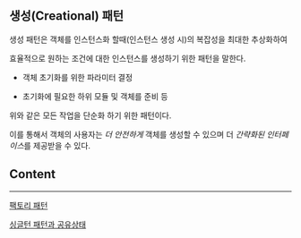 ## 생성(Creational) 패턴

생성 패턴은 객체를 인스턴스화 할때(인스턴스 생성 시)의 복잡성을 최대한 추상화하여

효율적으로 원하는 조건에 대한 인스턴스를 생성하기 위한 패턴을 말한다. 


- 객체 초기화를 위한 파라미터 결정

- 초기화에 필요한 하위 모듈 및 객체를 준비 등


위와 같은 모든 작업을 단순화 하기 위한 패턴이다. 

이를 통해서 객체의 사용자는 *더 안전하게* 객체를 생성할 수 있으며 더 *간략화된 인터페이스*를 제공받을 수 있다. 

## Content
---------------
[팩토리 패턴]("https://github.com/khm159/Python_study/DesignPattern/Creational/factory.md")

[싱글턴 패턴과 공유상태]()

